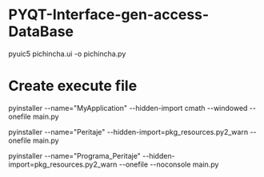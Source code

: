 # PYQT-Interface-gen-access-DataBase

pyuic5 pichincha.ui -o pichincha.py

# Create execute file

pyinstaller --name="MyApplication" --hidden-import cmath  --windowed --onefile main.py


pyinstaller --name="Peritaje" --hidden-import=pkg_resources.py2_warn --onefile main.py

pyinstaller --name="Programa_Peritaje" --hidden-import=pkg_resources.py2_warn --onefile --noconsole main.py
